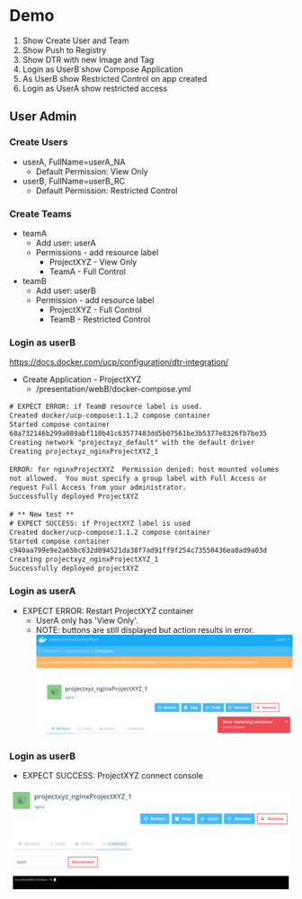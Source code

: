 # Demo

1. Show Create User and Team
1. Show Push to Registry
1. Show DTR with new Image and Tag
1. Login as UserB show Compose Application
1. As UserB show Restricted Control on app created
1. Login as UserA show restricted access



## User Admin

### Create Users
- userA, FullName=userA_NA
  - Default Permission: View Only
- userB, FullName=userB_RC
  - Default Permission: Restricted Control

### Create Teams
- teamA
  - Add user: userA
  - Permissions - add resource label
    - ProjectXYZ - View Only
    - TeamA - Full Control
- teamB
  - Add user: userB
  - Permission - add resource label
    - ProjectXYZ - Full Control
    - TeamB - Restricted Control

### Login as userB
https://docs.docker.com/ucp/configuration/dtr-integration/
- Create Application - ProjectXYZ
  - /presentation/webB/docker-compose.yml

```
# EXPECT ERROR: if TeamB resource label is used.
Created docker/ucp-compose:1.1.2 compose container
Started compose container 68a732146b299a089abf110b41c63577483dd5b07561be3b5377e8326fb7be35
Creating network "projectxyz_default" with the default driver
Creating projectxyz_nginxProjectXYZ_1

ERROR: for nginxProjectXYZ  Permission denied: host mounted volumes not allowed.  You must specify a group label with Full Access or request Full Access from your administrator.
Successfully deployed ProjectXYZ

# ** New test **
# EXPECT SUCCESS: if ProjectXYZ label is used
Created docker/ucp-compose:1.1.2 compose container
Started compose container c940aa799e9e2a65bc632d094521da38f7ad91ff9f254c73550436ea0ad9a03d
Creating projectxyz_nginxProjectXYZ_1
Successfully deployed projectXYZ
```

### Login as userA

- EXPECT ERROR: Restart ProjectXYZ container
  - UserA only has 'View Only'.
  - NOTE: buttons are still displayed but action results in error. 
![dummy](images/userA_projectXYZ_restart_error.png)

### Login as userB

- EXPECT SUCCESS: ProjectXYZ connect console

![dummy](images/userB_projectXYZ_console_success.png)

